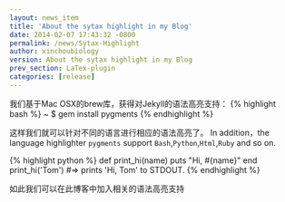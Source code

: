 ```yaml
---
layout: news_item
title: 'About the sytax highlight in my Blog'
date: 2014-02-07 17:43:32 -0800
permalink: /news/Sytax-Highlight
author: xinchoubiology
version: About the sytax highlight in my Blog
prev_section: LaTex-plugin
categories: [release]
---
```


我们基于Mac OSX的brew库，获得对Jekyll的语法高亮支持：
{% highlight bash %}
~ $ gem install pygments
{% endhighlight %}

这样我们就可以针对不同的语言进行相应的语法高亮了。
In addition，the language highlighter `pygments` support `Bash`,`Python`,`Html`,`Ruby` and so on.

{% highlight python %}
def print_hi(name)
  puts "Hi, #{name}"
end
print_hi('Tom')
#=> prints 'Hi, Tom' to STDOUT.
{% endhighlight %}


如此我们可以在此博客中加入相关的语法高亮支持
